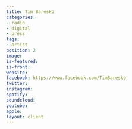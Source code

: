 ```yaml
---
title: Tim Baresko
categories:
- radio
- digital
- press
tags:
- artist
position: 2
image: 
is-featured: 
is-front: 
website: 
facebook: https://www.facebook.com/TimBaresko
twitter: 
instagram: 
spotify: 
soundcloud: 
youtube: 
apple: 
layout: client
---
```



